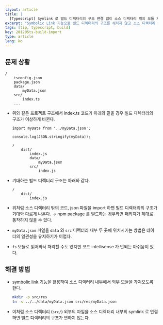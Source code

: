 ```yaml
---
layout: article
title: |
  [Typescript] Symlink 로 빌드 디렉터리의 구조 변경 없이 소스 디렉터리 밖의 모듈 가져오기
excerpt: "Symbolic Link 기능으로 빌드 디렉터리의 구조를 해치지 않고 소스 디렉터리 외부의 모듈 (ts, js, json 등등) 을 가져오기."
tags: [tip, typescript, build]
key: 201205ts-build-import
type: article
lang: ko
---
```


## 문제 상황

```
/
	tsconfig.json
	package.json
	data/
		myData.json
	src/
		index.ts
	...
```

- 위와 같은 프로젝트 구조에서 index.ts 코드가 아래와 같을 경우 빌드 디렉터리의 구조가 이상하게 바뀐다.

    ```tsx
    import myData from '../myData.json';

    console.log(JSON.stringify(myData));
    ```

    ```
    /
    	dist/
    		index.js
    		data/
    			myData.json
    		src/
    			index.js
    ```

- 기대하는 빌드 디렉터리 구조는 아래와 같다.

    ```
    /
    	dist/
    		index.js
    ```

- 위처럼 소스 디렉터리 밖의 코드, json 파일을 import 하면 빌드 디렉터리의 구조가 기대와 다르게 나온다. → npm package 를 빌드하는 경우라면 패키지가 제대로 동작하지 않을 수 있다.
- `myData.json` 파일을 `data` 와 `src` 디렉터리 내부 두 곳에 위치시키는 방법은 데이터의 일관성을 유지하기가 어렵다.
- `fs` 모듈로 읽어와서 처리할 수도 있지만 코드 intellisense 가 안되는 아쉬움이 있다.

## 해결 방법

- [symbolic link 기능](https://ko.wikipedia.org/wiki/%EC%8B%AC%EB%B3%BC%EB%A6%AD_%EB%A7%81%ED%81%AC)을 활용하여 소스 디렉터리 내부에서 외부 모듈을 가져오도록 한다.

  ```bash
  mkdir -p src/res
  ln -s ../../data/myData.json src/res/myData.json
  ```

- 이처럼 소스 디렉터리 (`src/`) 외부의 파일을 소스 디렉터리 내부의 symlink 로 연결하면 빌드 디렉터리의 구조가 변하지 않는다.
